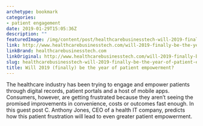 ```yaml
---
archetype: bookmark
categories:
- patient engagement
date: 2019-01-29T15:05:36Z
description: ""
featuredImage: /img/content/post/healthcarebusinesstech-will-2019-finally-be-the-year-of-patient-empowerment.jpg
link: http://www.healthcarebusinesstech.com/will-2019-finally-be-the-year-of-patient-empowerment/
linkBrand: healthcarebusinesstech.com
linkOriginal: http://www.healthcarebusinesstech.com/will-2019-finally-be-the-year-of-patient-empowerment/
slug: healthcarebusinesstech-will-2019-finally-be-the-year-of-patient-empowerment
title: Will 2019 (finally) be the year of patient empowerment?
---
```

The healthcare industry has been trying to engage and empower patients through digital records, patient portals and a host of mobile apps. Consumers, however, are getting frustrated because they aren’t seeing the promised improvements in convenience, costs or outcomes fast enough. In this guest post C. Anthony Jones, CEO of a health IT company, predicts how this patient frustration will lead to even greater patient empowerment.

